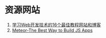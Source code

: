 # 资源网站

1. [学习Web开发技术的16个最佳教程网站和博客](http://www.cnblogs.com/lhb25/archive/2012/08/10/best-websites-for-teaching-web-development.html)
2. [Meteor-The Best Way to Build JS Apps](https://www.meteor.com/)

